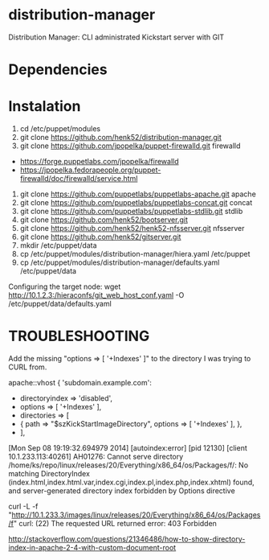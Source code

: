 distribution-manager
====================

Distribution Manager: CLI administrated Kickstart server with GIT


Dependencies
============

# Instalation

1. cd /etc/puppet/modules
1. git clone https://github.com/henk52/distribution-manager.git
1. git clone https://github.com/jpopelka/puppet-firewalld.git firewalld
  * https://forge.puppetlabs.com/jpopelka/firewalld
  * https://jpopelka.fedorapeople.org/puppet-firewalld/doc/firewalld/service.html
1. git clone https://github.com/puppetlabs/puppetlabs-apache.git apache
1. git clone https://github.com/puppetlabs/puppetlabs-concat.git concat
1. git clone https://github.com/puppetlabs/puppetlabs-stdlib.git stdlib
1. git clone https://github.com/henk52/bootserver.git
1. git clone https://github.com/henk52/henk52-nfsserver.git nfsserver
1. git clone https://github.com/henk52/gitserver.git
1. mkdir /etc/puppet/data
1. cp /etc/puppet/modules/distribution-manager/hiera.yaml /etc/puppet
1. cp /etc/puppet/modules/distribution-manager/defaults.yaml /etc/puppet/data

Configuring the target node:
  wget http://10.1.2.3:/hieraconfs/git_web_host_conf.yaml -O /etc/puppet/data/defaults.yaml

# TROUBLESHOOTING

Add the missing "options => [ '+Indexes' ]" to the directory I was trying to CURL from.

 apache::vhost { 'subdomain.example.com':
+  directoryindex => 'disabled',
+  options        => [ '+Indexes' ],
+  directories => [
+    { path => "$szKickStartImageDirectory", options => [ '+Indexes' ], },
+  ],


[Mon Sep 08 19:19:32.694979 2014] [autoindex:error] [pid 12130] [client 10.1.233.113:40261] AH01276: Cannot serve directory /home/ks/repo/linux/releases/20/Everything/x86_64/os/Packages/f/: No matching DirectoryIndex (index.html,index.html.var,index.cgi,index.pl,index.php,index.xhtml) found, and server-generated directory index forbidden by Options directive

curl -L -f "http://10.1.233.3/images/linux/releases/20/Everything/x86_64/os/Packages/f"
curl: (22) The requested URL returned error: 403 Forbidden

http://stackoverflow.com/questions/21346486/how-to-show-directory-index-in-apache-2-4-with-custom-document-root

